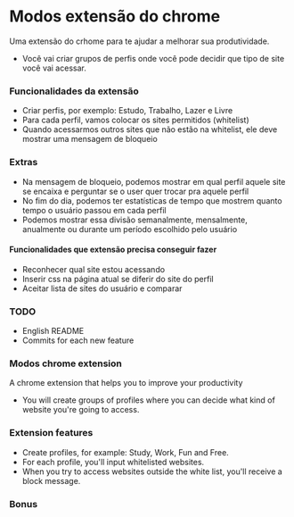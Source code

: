 # Modos extensão do chrome
Uma extensão do crhome para te ajudar a melhorar sua produtividade.

- Você vai criar grupos de perfis onde você pode decidir que tipo de site você vai acessar.

### Funcionalidades da extensão

- Criar perfis, por exemplo: Estudo, Trabalho, Lazer e Livre
- Para cada perfil, vamos colocar os sites permitidos (whitelist)
- Quando acessarmos outros sites que não estão na whitelist, ele deve mostrar uma mensagem de bloqueio

### Extras

- Na mensagem de bloqueio, podemos mostrar em qual perfil aquele site se encaixa e perguntar se o user quer trocar pra aquele perfil
- No fim do dia, podemos ter estatísticas de tempo que mostrem quanto tempo o usuário passou em cada perfil
- Podemos mostrar essa divisão semanalmente, mensalmente, anualmente ou durante um período escolhido pelo usuário


#### Funcionalidades que extensão precisa conseguir fazer

- Reconhecer qual site estou acessando
- Inserir css na página atual se diferir do site do perfil
- Aceitar lista de sites do usuário e comparar


### TODO

- English README
- Commits for each new feature

### Modos chrome extension

A chrome extension that helps you to improve your productivity

- You will create groups of profiles where you can decide what kind of website you're going to access.

### Extension features

- Create profiles, for example: Study, Work, Fun and Free.
- For each profile, you'll input whitelisted websites.
- When you try to access websites outside the white list, you'll receive a block message.

### Bonus
